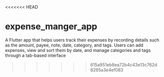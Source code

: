 <<<<<<< HEAD

# expense_manger_app
 A Flutter app that helps users track their expenses by recording details such as the amount, payee, note, date, category, and tags. Users can add expenses, view and sort them by date, and manage categories and tags through a tab-based interface
>>>>>>> 615a951eb8ea72b4c43e13c762d8265a3e4ef083
